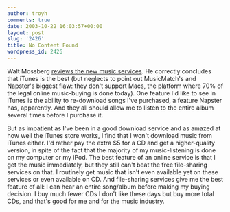 ```yaml
---
author: troyh
comments: true
date: 2003-10-22 16:03:57+00:00
layout: post
slug: '2426'
title: No Content Found
wordpress_id: 2426
---
```


Walt Mossberg [reviews the new music services](http://ptech.wsj.com/archive/solution-20031022.html). He correctly concludes that iTunes is the best (but neglects to point out MusicMatch's and Napster's biggest flaw: they don't support Macs, the platform where 70% of the legal online music-buying is done today). One feature I'd like to see in iTunes is the ability to re-download songs I've purchased, a feature Napster has, apparently. And they all should allow me to listen to the entire album several times before I purchase it.

But as impatient as I've been in a good download service and as amazed at how well the iTunes store works, I find that I won't download music from iTunes either. I'd rather pay the extra $5 for a CD and get a higher-quality version, in spite of the fact that the majority of my music-listening is done on my computer or my iPod. The best feature of an online service is that I get the music immediately, but they still can't beat the free file-sharing services on that. I routinely get music that isn't even available yet on these services or even available on CD. And file-sharing services give me the best feature of all: I can hear an entire song/album before making my buying decision. I buy much fewer CDs I don't like these days but buy more total CDs, and that's good for me and for the music industry.
